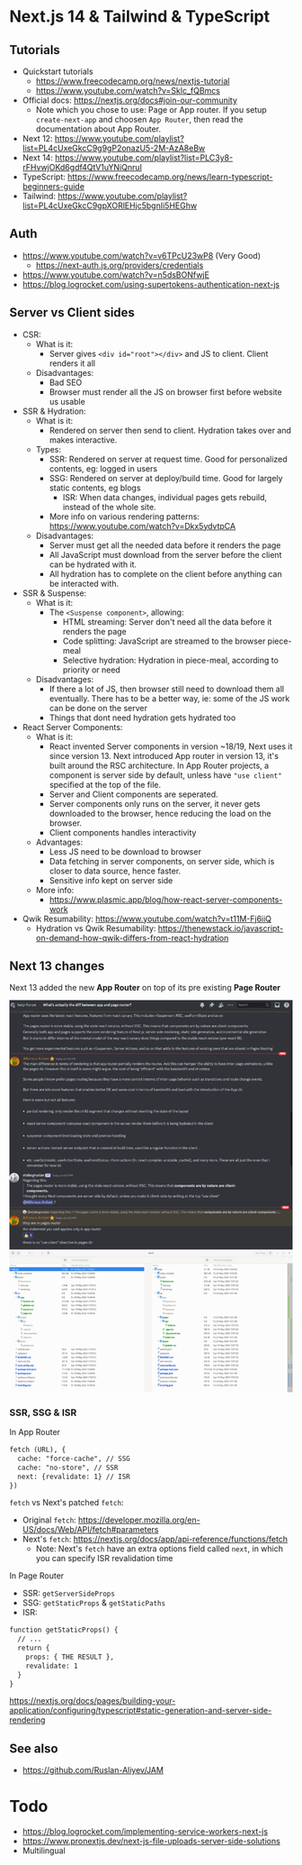 # Next.js 14 & Tailwind & TypeScript

## Tutorials

- Quickstart tutorials
	- https://www.freecodecamp.org/news/nextjs-tutorial
	- https://www.youtube.com/watch?v=Sklc_fQBmcs
- Official docs: https://nextjs.org/docs#join-our-community
	- Note which you chose to use: Page or App router. If you setup `create-next-app` and choosen `App Router`, then read the documentation about App Router.
- Next 12: https://www.youtube.com/playlist?list=PL4cUxeGkcC9g9gP2onazU5-2M-AzA8eBw
- Next 14: https://www.youtube.com/playlist?list=PLC3y8-rFHvwjOKd6gdf4QtV1uYNiQnruI
- TypeScript: https://www.freecodecamp.org/news/learn-typescript-beginners-guide
- Tailwind: https://www.youtube.com/playlist?list=PL4cUxeGkcC9gpXORlEHjc5bgnIi5HEGhw

## Auth

- https://www.youtube.com/watch?v=v6TPcU23wP8 (Very Good)
	- https://next-auth.js.org/providers/credentials
- https://www.youtube.com/watch?v=n5dsBONfwjE 
- https://blog.logrocket.com/using-supertokens-authentication-next-js

## Server vs Client sides

- CSR: 
	- What is it:
		- Server gives `<div id="root"></div>` and JS to client. Client renders it all
	- Disadvantages:
		- Bad SEO
		- Browser must render all the JS on browser first before website us usable
- SSR & Hydration: 
	- What is it:
		- Rendered on server then send to client. Hydration takes over and makes interactive.
	- Types:
		- SSR: Rendered on server at request time. Good for personalized contents, eg: logged in users
		- SSG: Rendered on server at deploy/build time. Good for largely static contents, eg blogs
			- ISR: When data changes, individual pages gets rebuild, instead of the whole site.
		- More info on various rendering patterns: https://www.youtube.com/watch?v=Dkx5ydvtpCA
	- Disadvantages:
		- Server must get all the needed data before it renders the page
		- All JavaScript must download from the server before the client can be hydrated with it.
		- All hydration has to complete on the client before anything can be interacted with.
- SSR & Suspense: 
	- What is it:
		- The `<Suspense component>`, allowing:
			- HTML streaming: Server don't need all the data before it renders the page
			- Code splitting: JavaScript are streamed to the browser piece-meal
			- Selective hydration: Hydration in piece-meal, according to priority or need
	- Disadvantages:
		- If there a lot of JS, then browser still need to download them all eventually. There has to be a better way, ie: some of the JS work can be done on the server
		- Things that dont need hydration gets hydrated too
- React Server Components: 
	- What is it:
		- React invented Server components in version ~18/19, Next uses it since version 13. Next introduced App router in version 13, it's built around the RSC architecture. In App Router projects, a component is server side by default, unless have `"use client"` specified at the top of the file.
		- Server and Client components are seperated. 
		- Server components only runs on the server, it never gets downloaded to the browser, hence reducing the load on the browser.
		- Client components handles interactivity
	- Advantages:
		- Less JS need to be download to browser
		- Data fetching in server components, on server side, which is closer to data source, hence faster.
		- Sensitive info kept on server side
	- More info:
		- https://www.plasmic.app/blog/how-react-server-components-work
- Qwik Resumability: https://www.youtube.com/watch?v=t11M-Fj6iiQ
	- Hydration vs Qwik Resumability: https://thenewstack.io/javascript-on-demand-how-qwik-differs-from-react-hydration

## Next 13 changes

Next 13 added the new **App Router** on top of its pre existing **Page Router**

![](/Illustrations/NextJS_routers.png)

### SSR, SSG & ISR

In App Router

```
fetch (URL), {
  cache: "force-cache", // SSG
  cache: "no-store", // SSR
  next: {revalidate: 1} // ISR
})
```

`fetch` vs Next's patched `fetch`:  
- Original `fetch`: https://developer.mozilla.org/en-US/docs/Web/API/fetch#parameters
- Next's `fetch`: https://nextjs.org/docs/app/api-reference/functions/fetch 
	- Note: Next's `fetch` have an extra options field called `next`, in which you can specify ISR revalidation time

In Page Router

- SSR: `getServerSideProps`
- SSG: `getStaticProps` & `getStaticPaths`
- ISR:
```
function getStaticProps() {
  // ...
  return {
    props: { THE RESULT },
    revalidate: 1
  }
}
```

https://nextjs.org/docs/pages/building-your-application/configuring/typescript#static-generation-and-server-side-rendering

## See also

- https://github.com/Ruslan-Aliyev/JAM

# Todo

- https://blog.logrocket.com/implementing-service-workers-next-js
- https://www.pronextjs.dev/next-js-file-uploads-server-side-solutions
- Multilingual
